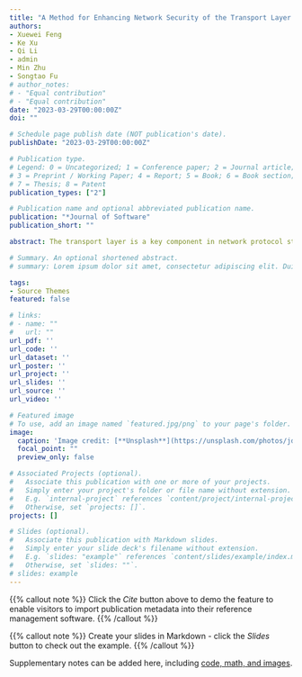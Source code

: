 ```yaml
---
title: "A Method for Enhancing Network Security of the Transport Layer by Leveraging the Lightweight Chain Verification"
authors:
- Xuewei Feng
- Ke Xu
- Qi Li
- admin
- Min Zhu
- Songtao Fu 
# author_notes:
# - "Equal contribution"
# - "Equal contribution"
date: "2023-03-29T00:00:00Z"
doi: ""

# Schedule page publish date (NOT publication's date).
publishDate: "2023-03-29T00:00:00Z"

# Publication type.
# Legend: 0 = Uncategorized; 1 = Conference paper; 2 = Journal article;
# 3 = Preprint / Working Paper; 4 = Report; 5 = Book; 6 = Book section;
# 7 = Thesis; 8 = Patent
publication_types: ["2"]

# Publication name and optional abbreviated publication name.
publication: "*Journal of Software"
publication_short: ""

abstract: The transport layer is a key component in network protocol stack, which is responsible for providing end-to-end services for applications between different end hosts on the Internet. Existing transport layer protocols such as TCP provide users with some basic protections, e.g., error controls and acknowledgements, which ensures the consistency of user datagram to a certain extent. However, these basic protections are not adequate to defend various attacks on the Internet. For example, the sequence number of TCP segments is easy to be guessed and inferred, and the calculation of the datagram’s checksum depends on the vulnerable one's complement sum. As a result, the existing transport layer security mechanisms cannot guarantee the integrity and security of the datagram transferred on the Internet, which allows a remote attacker to craft a fake datagram and inject it into the target network stream, thus poisoning the target network stream. The attack against the transport layer occurs at the basic layers of the network protocol stack, which can bypass the security mechanisms enforced at the upper application layer (e.g., user name and password) and thus cause serious damages to the network infrastructure. In this paper, after investigating various prior attacks over network protocols and the related security vulnerabilities, we propose a security mechanism LightCTL based on the lightweight chain verification, which can be deployed at the transport layer to guarantee the integrity of the datagram transferred on the Internet. Based on the hash verification, LightCTL enables both peers of a TCP connection to create a verifiable consensus on transport layer datagrams, so as to prevent attackers from stealing and forging sensitive information. As a result, LightCTL can successfully foil various attacks against network protocol stack, including TCP connection reset attacks based on sequence number inferring, TCP hijacking attacks, SYN flooding attacks, Man-in-The-Middle attacks, replay attacks. Besides, LightCTL does not need to modify the protocol stack of intermediate network devices such as routers. It only needs to modify the checksum and the related parts of the end hosts’ protocol stack. Therefore, LightCTL is easy to be deployed in the real world and significantly improves the security of networks.

# Summary. An optional shortened abstract.
# summary: Lorem ipsum dolor sit amet, consectetur adipiscing elit. Duis posuere tellus ac convallis placerat. Proin tincidunt magna sed ex sollicitudin condimentum.

tags:
- Source Themes
featured: false

# links:
# - name: ""
#   url: ""
url_pdf: ''
url_code: ''
url_dataset: ''
url_poster: ''
url_project: ''
url_slides: ''
url_source: ''
url_video: ''

# Featured image
# To use, add an image named `featured.jpg/png` to your page's folder. 
image:
  caption: 'Image credit: [**Unsplash**](https://unsplash.com/photos/jdD8gXaTZsc)'
  focal_point: ""
  preview_only: false

# Associated Projects (optional).
#   Associate this publication with one or more of your projects.
#   Simply enter your project's folder or file name without extension.
#   E.g. `internal-project` references `content/project/internal-project/index.md`.
#   Otherwise, set `projects: []`.
projects: []

# Slides (optional).
#   Associate this publication with Markdown slides.
#   Simply enter your slide deck's filename without extension.
#   E.g. `slides: "example"` references `content/slides/example/index.md`.
#   Otherwise, set `slides: ""`.
# slides: example
---
```


{{% callout note %}}
Click the *Cite* button above to demo the feature to enable visitors to import publication metadata into their reference management software.
{{% /callout %}}

{{% callout note %}}
Create your slides in Markdown - click the *Slides* button to check out the example.
{{% /callout %}}

Supplementary notes can be added here, including [code, math, and images](https://wowchemy.com/docs/writing-markdown-latex/).
